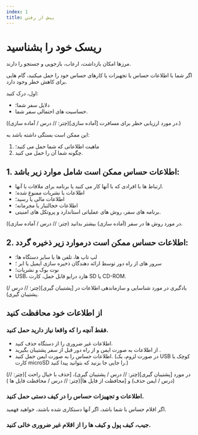 ```yaml
---
index: 1
title: پیش از رفتن
---
```

# ریسک خود را بشناسید

مرزها امکان بازداشت، ارعاب، بازجویی و جستجو را دارند.

اگر شما با اطلاعات حساس یا تجهیزات یا کارهای حساس خود را حمل میکنید، گام هایی برای کاهش خطر وجود دارد.

اول، درک کنید:

*   دلایل سفر شما؛
*   حساسیت های احتمالی سفر شما.

(در مورد ارزیابی خطر برای مسافرت [آماده سازی](چتر: // درس / آماده سازی).)

این ممکن است بستگی داشته باشد به:

1. ماهیت اطلاعاتی که شما حمل می کنید؛
2. چگونه شما آن را حمل می کنید.

## 1. اطلاعات حساس ممکن است شامل موارد زیر باشد:

*   ارتباط ها با افرادی که با آنها کار می کنید یا برنامه برای ملاقات با آنها.
*   اطلاعات یا نشریات ممنوع شده؛
*   اطلاعات مالی یا رسید؛
*   اطلاعات خجالتبار یا مجرمانه؛
*   برنامه های سفر، روش های عملیاتی استاندارد و پروتکل های امنیتی.

(در مورد روش ها در سفر (آماده سازی) بیشتر بدانید (چتر: // درس / آماده سازی).

## 2. اطلاعات حساس ممکن است درموارد زیر ذخیره گردد:

*   لپ تاپ ها، تلفن ها یا سایر دستگاه ها؛
*   سرور های از راه دور توسط ارائه دهندگان ذخیره سازی ایمیل یا ابر ؛
*   نوت بوک و نشریات؛
*   USB، هارد درایو قابل حمل، کارت SD یا CD-ROM.

(یادگیری در مورد شناسایی و سازماندهی اطلاعات در [پشتیبان گیری](چتر: // درس / پشتیبان گیری).

## از اطلاعات خود محافظت کنید

### فقط آنچه را که واقعا نیاز دارید حمل کنید.

* اطلاعات غیر ضروری را از دستگاه حذف کنید.
* از اطلاعات به صورت ایمن و از راه دور قبل از سفر پشتیبان بگیرید .
* اطلاعات حساس را به صورت ایمن حمل کنید. (در صورت لزوم، یک USB کوچک یا کارت microSD را جایی جا بزنید که بتوانید پیدا کنید.)

(در مورد [پشتیبان گیری](چتر: // درس / پشتیبان گیری)، [حذف با خیال راحت ](چتر: // درس / ایمن حذف) و [محافظت از فایل ها](چتر: // درس / محافظت فایل ها ))

### اطلاعات و تجهیزات حساس را در کیف دستی حمل کنید.
اگر اقلام حساس با شما باشد، اگر آنها دستکاری شده باشند، خواهید فهمید.

### جیب، کیف پول و کیف ها را از اقلام غیر ضروری خالی کنید.